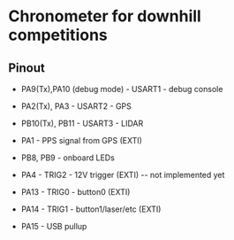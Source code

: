 Chronometer for downhill competitions
=====================================

## Pinout

- PA9(Tx),PA10 (debug mode) - USART1 - debug console
- PA2(Tx), PA3 - USART2 - GPS
- PB10(Tx), PB11 - USART3 - LIDAR

- PA1  - PPS signal from GPS (EXTI)

- PB8, PB9 - onboard LEDs

- PA4  - TRIG2 - 12V trigger (EXTI)  -- not implemented yet
- PA13 - TRIG0 - button0 (EXTI)
- PA14 - TRIG1 - button1/laser/etc (EXTI)
- PA15 - USB pullup

